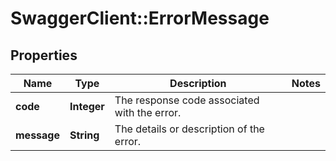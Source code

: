# SwaggerClient::ErrorMessage

## Properties
Name | Type | Description | Notes
------------ | ------------- | ------------- | -------------
**code** | **Integer** | The response code associated with the error. | 
**message** | **String** | The details or description of the error. | 

